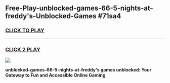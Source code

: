 
## Free-Play-unblocked-games-66-5-nights-at-freddy's-Unblocked-Games #71sa4
<h3>
<a href="https://news.freeplayer.one?title=unblocked-games-66-5-nights-at-freddy's&ref=8M">CLICK TO PLAY</a></h3>
<hr>

<h3>
<a href="https://news.freeplayer.one?title=unblocked-games-66-5-nights-at-freddy's&ref=8M">CLICK 2 PLAY</a>
  
</h3>

<a href="https://news.freeplayer.one?title=unblocked-games-66-5-nights-at-freddy's&ref=8M"><img src="https://clearcache.store/games.png"></a>


**unblocked-games-66-5-nights-at-freddy's games unblocked: Your Gateway to Fun and Accessible Online Gaming**

